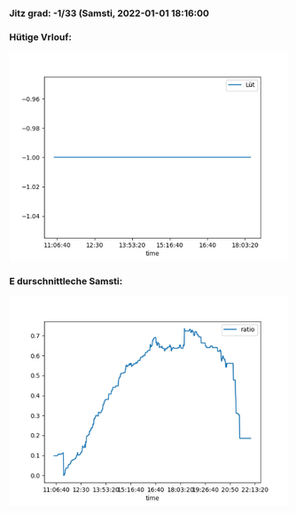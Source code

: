 ### Jitz grad: -1/33 (Samsti, 2022-01-01 18:16:00

### Hütige Vrlouf:
![Graph](Today.png)

### E durschnittleche Samsti:
![Graph](Samsti.png)